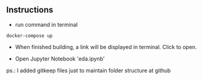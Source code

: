 ## Instructions

- run command in terminal
```
docker-compose up
```

- When finished building, a link will be displayed in terminal. Click to open.

- Open Jupyter Notebook 'eda.ipynb'

ps.: I added gitkeep files just to maintain folder structure at github